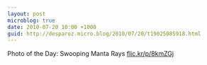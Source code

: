 ```yaml
---
layout: post
microblog: true
date: 2010-07-20 10:00 +1000
guid: http://desparoz.micro.blog/2010/07/20/t19025085918.html
---
```

Photo of the Day: Swooping Manta Rays [flic.kr/p/8kmZGj](http://flic.kr/p/8kmZGj)

